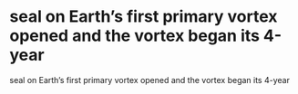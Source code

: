 # seal on Earth’s first primary vortex opened and the vortex began its 4-year

seal on Earth’s first primary vortex opened and the vortex began its 4-year